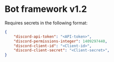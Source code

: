 # Bot framework v1.2
Requires secrets in the following format:

```JSON
{
    "discord-api-token": "<API-token>",
    "discord-permissions-integer": 1409297440,
    "discord-client-id": "<Client-id>",
    "discord-client-secret": "<Client-secret>",
}
```
